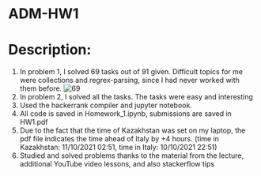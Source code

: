 # ADM-HW1
# Description:
1. In problem 1, I solved 69 tasks out of 91 given. Difficult topics for me were collections and regrex-parsing, since I had never worked with them before.
 ![69](https://user-images.githubusercontent.com/91618962/136713593-fd241948-2c41-407f-b9ca-2acf75536497.PNG)
2. In problem 2, I solved all the tasks. The tasks were easy and interesting
3. Used the hackerrank compiler and jupyter notebook.
4. All code is saved in Homework_1.ipynb, submissions are saved in HW1.pdf
5. Due to the fact that the time of Kazakhstan was set on my laptop, the pdf file indicates the time ahead of Italy by +4 hours.
(time in Kazakhstan: 11/10/2021 02:51, time in Italy: 10/10/2021 22:51)
6. Studied and solved problems thanks to the material from the lecture, additional YouTube video lessons, and also stackerflow tips

